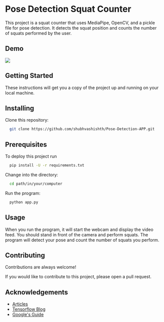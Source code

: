 
# Pose Detection Squat Counter

This project is a squat counter that uses MediaPipe, OpenCV, and a pickle file for pose detection. It detects the squat position and counts the number of squats performed by the user.


## Demo

![](https://github.com/shubhvashishth/Pose-Detection-APP/blob/main/Model.gif)

## Getting Started

These instructions will get you a copy of the project up and running on your local machine.

## Installing
Clone this repository:

```bash
  git clone https://github.com/shubhvashishth/Pose-Detection-APP.git
```

## Prerequisites

To deploy this project run

```bash
  pip install -U -r requirements.txt
```

Change into the directory:

```bash
  cd path/in/your/computer
```

Run the program:

```bash
  python app.py
```

## Usage

When you run the program, it will start the webcam and display the video feed. You should stand in front of the camera and perform squats. The program will detect your pose and count the number of squats you perform.


## Contributing

Contributions are always welcome!

If you would like to contribute to this project, please open a pull request.


## Acknowledgements

 - [Articles](https://www.analyticsvidhya.com/blog/2022/01/a-comprehensive-guide-on-human-pose-estimation/)
 - [Tensorflow Blog](https://blog.tensorflow.org/2018/05/real-time-human-pose-estimation-in.html)
 - [Google's Guide](https://google.github.io/mediapipe/solutions/pose.html)

